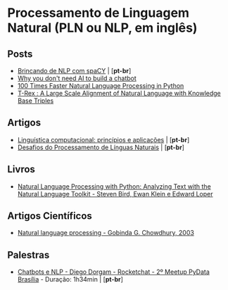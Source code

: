 # Processamento de Linguagem Natural (PLN ou NLP, em inglês)


<h2 id="conceitos">Posts</h2>

* [Brincando de NLP com spaCY](http://leportella.com/pt-br/2017/11/30/brincando-de-nlp-com-spacy.html) | [**pt-br**]
* [Why you don't need AI to build a chatbot](https://hackernoon.com/why-you-dont-need-ai-to-build-a-chatbot-fe8577f248f8)
* [100 Times Faster Natural Language Processing in Python](https://medium.com/huggingface/100-times-faster-natural-language-processing-in-python-ee32033bdced)
* [T-Rex : A Large Scale Alignment of Natural Language with Knowledge Base Triples](https://github.com/hadyelsahar/t-rex)

<h2 id="conceitos">Artigos</h2>

* [Linguística computacional: princípios e aplicações](http://www.inf.pucrs.br/linatural/Recursos/jaia-2001.pdf) | [**pt-br**]
* [Desafios do Processamento de Línguas Naturais](http://www.inf.pucrs.br/linatural/Recursos/Desafios.pdf) | [**pt-br**]

<h2 id="conceitos">Livros</h2>

* [Natural Language Processing with Python: Analyzing Text with the Natural Language Toolkit - Steven Bird, Ewan Klein e Edward Loper](https://www.amazon.com/Natural-Language-Processing-Python-Analyzing/dp/0596516495)

<h2 id="conceitos">Artigos Científicos</h2>

* [Natural language processing - Gobinda G. Chowdhury, 2003](https://onlinelibrary.wiley.com/doi/abs/10.1002/aris.1440370103)

<h2 id="palestras">Palestras</h2>

* [Chatbots e NLP - Diego Dorgam - Rocketchat - 2º Meetup PyData Brasília](https://www.youtube.com/watch?v=Op36eWLVhwk) - Duração: 1h34min | [**pt-br**]
